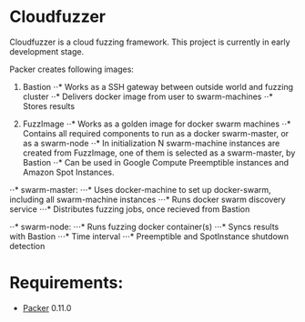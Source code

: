 # Cloudfuzzer

Cloudfuzzer is a cloud fuzzing framework. This project is currently in early development stage.

Packer creates following images:

1. Bastion
⋅⋅* Works as a SSH gateway between outside world and fuzzing cluster
⋅⋅* Delivers docker image from user to swarm-machines
⋅⋅* Stores results

2. FuzzImage
⋅⋅* Works as a golden image for docker swarm machines
⋅⋅* Contains all required components to run as a docker swarm-master, or as a swarm-node
⋅⋅* In initialization N swarm-machine instances are created from FuzzImage, one of them is selected as a swarm-master, by Bastion
⋅⋅* Can be used in Google Compute Preemptible instances and Amazon Spot Instances.

⋅⋅* swarm-master:
⋅⋅⋅* Uses docker-machine to set up docker-swarm, including all swarm-machine instances
⋅⋅⋅* Runs docker swarm discovery service
⋅⋅⋅* Distributes fuzzing jobs, once recieved from Bastion

⋅⋅* swarm-node:
⋅⋅⋅* Runs fuzzing docker container(s)
⋅⋅⋅* Syncs results with Bastion
⋅⋅⋅* Time interval
⋅⋅⋅* Preemptible and SpotInstance shutdown detection

# Requirements:
* [Packer](https://www.packer.io/) 0.11.0
